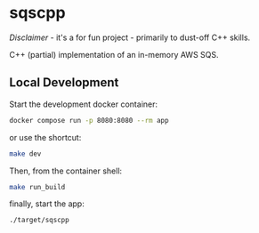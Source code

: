 # sqscpp

*Disclaimer* - it's a for fun project - primarily to dust-off C++ skills.

C++ (partial) implementation of an in-memory AWS SQS.

## Local Development

Start the development docker container:

```sh
docker compose run -p 8080:8080 --rm app
```

or use the shortcut:

```sh
make dev
```

Then, from the container shell:

```sh
make run_build
```

finally, start the app:

```sh
./target/sqscpp
```

